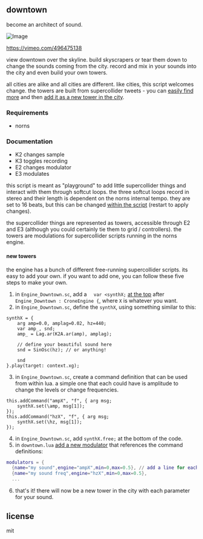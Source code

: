 ## downtown

become an architect of sound.

![Image](https://user-images.githubusercontent.com/6550035/103465225-7859a380-4cee-11eb-981d-bc571d9b152d.png)

https://vimeo.com/496475138

view downtown over the skyline. build skyscrapers or tear them down to change the sounds coming from the city. record and mix in your sounds into the city and even build your own towers.

all cities are alike and all cities are different. like cities, this script welcomes change. the towers are built from supercollider tweets - you can [easily find more](https://twitter.com/search?q=SinOsc%20(%23supercollider%20OR%20%23sc%20OR%20%23sctweet)&src=typed_query&f=live) and then [add it as a new tower in the city](https://github.com/schollz/infinitedigits/tree/master/1#new-towers).

### Requirements

- norns

### Documentation

- K2 changes sample
- K3 toggles recording
- E2 changes modulator
- E3 modulates

this script is meant as "playground" to add little supercollider things and interact with them through softcut loops. the three softcut loops record in stereo and their length is dependent on the norns internal tempo. they are set to 16 beats, but this can be changed [within the script](https://github.com/schollz/downtown/blob/228e087d3c298c2fef9077438173ce77687db969/downtown.lua#L22) (restart to apply changes).

the supercollider things are represented as towers, accessible through E2 and E3 (although you could certainly tie them to grid / controllers). the towers are modulations for supercollider scripts running in the norns engine.

#### new towers

the engine has a bunch of different free-running supercollider scripts. its easy to add your own. if you want to add one, you can follow these five steps to make your own.

1. in `Engine_Downtown.sc`, add a `  var <synthX;` [at the top](https://github.com/schollz/downtown/blob/228e087d3c298c2fef9077438173ce77687db969/lib/Engine_Downtown.sc#L20) after `Engine_Downtown : CroneEngine {`, where `X` is whatever you want.
2. in `Engine_Downtown.sc`, define the `synthX`, using something similar to this:

```
synthX = {
    arg amp=0.0, amplag=0.02, hz=440;
    var amp_, snd;
    amp_ = Lag.ar(K2A.ar(amp), amplag);

    // define your beautiful sound here
    snd = SinOsc(hz); // or anything!

    snd
}.play(target: context.xg);
```

3. in `Engine_Downtown.sc`, create a command definition that can be used from within lua. a simple one that each could have is amplitude to change the levels or change frequencies.

```
this.addCommand("ampX", "f", { arg msg;
    synthX.set(\amp, msg[1]);
});
this.addCommand("hzX", "f", { arg msg;
    synthX.set(\hz, msg[1]);
});
```

4. in `Engine_Downtown.sc`, add `synthX.free;` at the bottom of the code.
5. in `downtown.lua` [add a new modulator](https://github.com/schollz/downtown/blob/228e087d3c298c2fef9077438173ce77687db969/downtown.lua#L27) that references the command definitions:

```lua
modulators = {  
  {name="my sound",engine="ampX",min=0,max=0.5}, // add a line for each thing to modulate
  {name="my sound freq",engine="hzX",min=0,max=0.5}, 
  ...
```

6. that's it! there will now be a new tower in the city with each parameter for your sound.

## license 

mit 